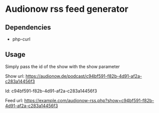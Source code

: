 # Audionow rss feed generator

## Dependencies
 - php-curl

## Usage
Simply pass the id of the show with the show parameter

Show url: https://audionow.de/podcast/c94bf591-f82b-4d91-af2a-c283a14456f3

Id: c94bf591-f82b-4d91-af2a-c283a14456f3

Feed url: https://example.com/audionow-rss.php?show=c94bf591-f82b-4d91-af2a-c283a14456f3
